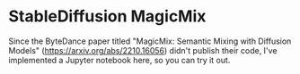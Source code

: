 # StableDiffusion MagicMix

Since the ByteDance paper titled "MagicMix: Semantic Mixing with Diffusion Models" (https://arxiv.org/abs/2210.16056) didn't publish their code, I've implemented a Jupyter notebook here, so you can try it out.
